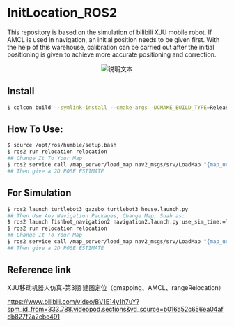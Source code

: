 # InitLocation_ROS2

This repository is based on the simulation of bilibili XJU mobile robot. If AMCL is used in navigation, an initial position needs to be given first. With the help of this warehouse, calibration can be carried out after the initial positioning is given to achieve more accurate positioning and correction.

<p align="center">
  <img src="readme_source/readme1.gif" alt="说明文本">
</p>

## Install
```bash
$ colcon build --symlink-install --cmake-args -DCMAKE_BUILD_TYPE=Release
```

## How To Use:
```bash
$ source /opt/ros/humble/setup.bash
$ ros2 run relocation relocation
## Change It To Your Map
$ ros2 service call /map_server/load_map nav2_msgs/srv/LoadMap "{map_url: '/home/yuan/fishbot/src/fishbot_navigation2/maps/map.yaml'}"
## Then give a 2D POSE ESTIMATE
```

## For Simulation
```bash
$ ros2 launch turtlebot3_gazebo turtlebot3_house.launch.py
## Then Use Any Navigation Packages, Change Map, Suah as:
$ ros2 launch fishbot_navigation2 navigation2.launch.py use_sim_time:=True
$ ros2 run relocation relocation
## Change It To Your Map
$ ros2 service call /map_server/load_map nav2_msgs/srv/LoadMap "{map_url: '/home/yuan/fishbot/src/fishbot_navigation2/maps/map.yaml'}"
## Then give a 2D POSE ESTIMATE
```

## Reference link

XJU移动机器人仿真-第3期 建图定位（gmapping、AMCL、rangeRelocation）

https://www.bilibili.com/video/BV1E14y1h7uY?spm_id_from=333.788.videopod.sections&vd_source=b016a52c656ea04afdb827f2a2ebc491
